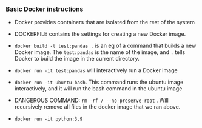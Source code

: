 ### Basic Docker instructions

* Docker provides containers that are isolated from the rest of the system

* DOCKERFILE contains the settings for creating a new Docker image.

* `docker build -t test:pandas .` is an eg of a command that builds a new Docker
image. The `test:pandas` is the name of the image, and `.` tells Docker to
build the image in the current directory.

* `docker run -it test:pandas` will interactively run a Docker image

* `docker run -it ubuntu bash`. This command runs the ubuntu image interactively,
and it will run the bash command in the ubuntu image


* DANGEROUS COMMAND: `rm -rf / --no-preserve-root` . Will recursively remove all files in the docker image that we ran above.

* `docker run -it python:3.9`
